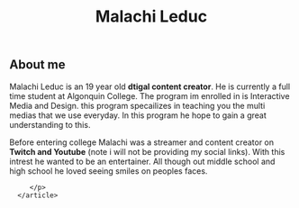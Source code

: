 <html lang="en">

</html>

<head>
   <meta charset="UTF-8">

   <title>Malachi Leduc</title>
</head>

<body>
   <header>
      <h1>Malachi Leduc</h1>
   </header>
   <main>
      <article>
         <h2>About me</h2>
         <p>
            Malachi Leduc is an 19 year old <b>dtigal content creator</b>. He is currently a full time student at Algonquin College.
            The program im enrolled in is Interactive Media and Design. this program specailizes in teaching you the multi medias that we use everyday.
            In this program he hope to gain a great understanding to this.  
         </p>
         <p>
            Before entering college Malachi was a streamer and content creator on <b>Twitch and Youtube</b> (note i will not be providing my social links).
            With this intrest he wanted to be an entertainer. All though out middle school and high school he loved seeing smiles on peoples faces.

      
         </p>
      </article>
   </main>
</body>
